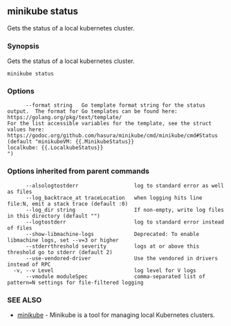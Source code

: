 ## minikube status

Gets the status of a local kubernetes cluster.

### Synopsis


Gets the status of a local kubernetes cluster.

```
minikube status
```

### Options

```
      --format string   Go template format string for the status output.  The format for Go templates can be found here: https://golang.org/pkg/text/template/
For the list accessible variables for the template, see the struct values here: https://godoc.org/github.com/hasura/minikube/cmd/minikube/cmd#Status (default "minikubeVM: {{.MinikubeStatus}}
localkube: {{.LocalkubeStatus}}
")
```

### Options inherited from parent commands

```
      --alsologtostderr                  log to standard error as well as files
      --log_backtrace_at traceLocation   when logging hits line file:N, emit a stack trace (default :0)
      --log_dir string                   If non-empty, write log files in this directory (default "")
      --logtostderr                      log to standard error instead of files
      --show-libmachine-logs             Deprecated: To enable libmachine logs, set --v=3 or higher
      --stderrthreshold severity         logs at or above this threshold go to stderr (default 2)
      --use-vendored-driver              Use the vendored in drivers instead of RPC
  -v, --v Level                          log level for V logs
      --vmodule moduleSpec               comma-separated list of pattern=N settings for file-filtered logging
```

### SEE ALSO
* [minikube](minikube.md)	 - Minikube is a tool for managing local Kubernetes clusters.

